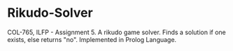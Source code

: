 # Rikudo-Solver
COL-765, ILFP - Assignment 5. A rikudo game solver. Finds a solution if one exists, else returns "no". Implemented in Prolog Language.
